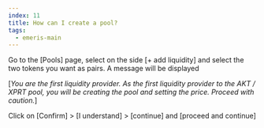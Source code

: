 ```yaml
---
index: 11
title: How can I create a pool?
tags: 
  - emeris-main
---
```


Go to the [Pools] page, select on the side [+ add liquidity] and select the two tokens you want as pairs. A message will be displayed 

[*You are the first liquidity provider. As the first liquidity provider to the AKT / XPRT pool, you will be creating the pool and setting the price. Proceed with caution.*]

Click on [Confirm] > [I understand] > [continue] and [proceed and continue]

